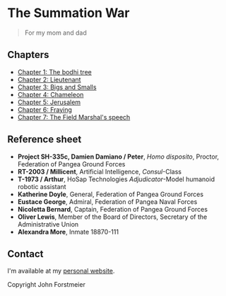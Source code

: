 # The Summation War

> For my mom and dad

## Chapters

* [Chapter 1: The bodhi tree](https://forstmeier.github.io/books/knowing-and-triumphant/chapter-1-the-bodhi-tree.html)
* [Chapter 2: Lieutenant](https://forstmeier.github.io/books/knowing-and-triumphant/chapter-2-lieutenant.html)
* [Chapter 3: Bigs and Smalls](https://forstmeier.github.io/books/knowing-and-triumphant/chapter-3-bigs-and-smalls.html)
* [Chapter 4: Chameleon](https://forstmeier.github.io/books/knowing-and-triumphant/chapter-4-chameleon.html)
* [Chapter 5: Jerusalem](https://forstmeier.github.io/books/knowing-and-triumphant/chapter-5-jerusalem.html)
* [Chapter 6: Fraying](https://forstmeier.github.io/books/knowing-and-triumphant/chapter-6-fraying.html)
* [Chapter 7: The Field Marshal's speech](https://forstmeier.github.io/books/knowing-and-triumphant/chapter-7-the-field-marshals-speech.html)

## Reference sheet

* **Project SH-335c, Damien Damiano / Peter**, _Homo disposito_, Proctor, Federation of Pangea Ground Forces
* **RT-2003 / Millicent**, Artificial Intelligence, _Consul_-Class
* **T-1973 / Arthur**, HoSap Technologies _Adjudicator_-Model humanoid robotic assistant
* **Katherine Doyle**, General, Federation of Pangea Ground Forces
* **Eustace George**, Admiral, Federation of Pangea Naval Forces
* **Nicoletta Bernard**, Captain, Federation of Pangea Ground Forces
* **Oliver Lewis**, Member of the Board of Directors, Secretary of the Administrative Union
* **Alexandra More**, Inmate 18870-111

## Contact

I'm available at my [personal website](https://forstmeier.github.io/).

Copyright <script type="text/javascript">document.write(new Date().getFullYear());</script> John Forstmeier
